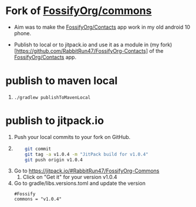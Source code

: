 # Fork of [FossifyOrg/commons](https://github.com/FossifyOrg/commons)

-   Aim was to make the [FossifyOrg/Contacts](https://github.com/FossifyOrg/Contacts) app work in my old android 10 phone.

-   Publish to local or to jitpack.io and use it as a module in (my fork)[https://github.com/RabbitRun47/FossifyOrg-Contacts] of the [FossifyOrg/Contacts](https://github.com/FossifyOrg/Contacts) app.

# publish to maven local

1. `./gradlew publishToMavenLocal`

# publish to jitpack.io

1. Push your local commits to your fork on GitHub.
2. ```bash
       git commit
       git tag -a v1.0.4 -m "JitPack build for v1.0.4"
       git push origin v1.0.4
   ```
3. Go to https://jitpack.io/#RabbitRun47/FossifyOrg-Commons
    1. Click on "Get it" for your version v1.0.4
4. Go to gradle/libs.versions.toml and update the version
    ```
    #Fossify
    commons = "v1.0.4"
    ```
